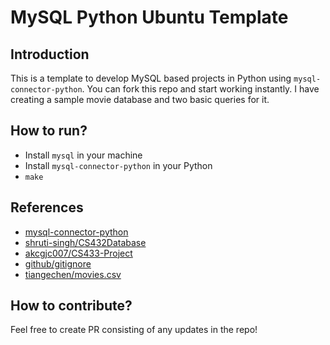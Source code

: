 # MySQL Python Ubuntu Template

## Introduction

This is a template to develop MySQL based projects in Python using `mysql-connector-python`. You can fork this repo and start working instantly. I have creating a sample movie database and two basic queries for it.

## How to run?

- Install `mysql` in your machine
- Install `mysql-connector-python` in your Python
- `make`

## References

- [mysql-connector-python](https://pypi.org/project/mysql-connector-python/)
- [shruti-singh/CS432Database](https://github.com/shruti-singh/CS432Database)
- [akcgjc007/CS433-Project](https://github.com/akcgjc007/CS433-Project)
- [github/gitignore](https://github.com/github/gitignore/blob/main/Python.gitignore)
- [tiangechen/movies.csv](https://gist.github.com/tiangechen/b68782efa49a16edaf07dc2cdaa855ea)

## How to contribute?

Feel free to create PR consisting of any updates in the repo!
